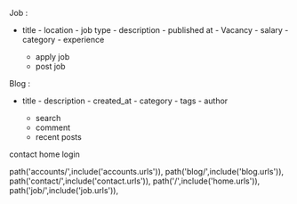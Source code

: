 Job : 
- title - location - job type - description - published at - Vacancy - salary - category - experience

    - apply job 
    - post job

Blog : 
- title - description - created_at - category - tags - author

    - search
    - comment
    - recent posts

contact
home 
login 


  path('accounts/',include('accounts.urls')),
    path('blog/',include('blog.urls')),
    path('contact/',include('contact.urls')),
    path('/',include('home.urls')),
    path('job/',include('job.urls')),